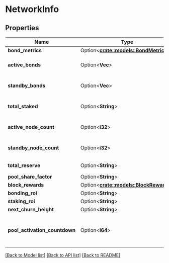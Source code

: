 # NetworkInfo

## Properties

Name | Type | Description | Notes
------------ | ------------- | ------------- | -------------
**bond_metrics** | Option<[**crate::models::BondMetrics**](BondMetrics.md)> |  | [optional]
**active_bonds** | Option<**Vec<String>**> | Array of Active Bonds | [optional]
**standby_bonds** | Option<**Vec<String>**> | Array of Standby Bonds | [optional]
**total_staked** | Option<**String**> | Total Rune Staked in Pools | [optional]
**active_node_count** | Option<**i32**> | Number of Active Nodes | [optional]
**standby_node_count** | Option<**i32**> | Number of Standby Nodes | [optional]
**total_reserve** | Option<**String**> | Total left in Reserve | [optional]
**pool_share_factor** | Option<**String**> |  | [optional]
**block_rewards** | Option<[**crate::models::BlockRewards**](BlockRewards.md)> |  | [optional]
**bonding_roi** | Option<**String**> |  | [optional]
**staking_roi** | Option<**String**> |  | [optional]
**next_churn_height** | Option<**String**> |  | [optional]
**pool_activation_countdown** | Option<**i64**> | The remaining time of pool activation (in blocks) | [optional]

[[Back to Model list]](../README.md#documentation-for-models) [[Back to API list]](../README.md#documentation-for-api-endpoints) [[Back to README]](../README.md)


